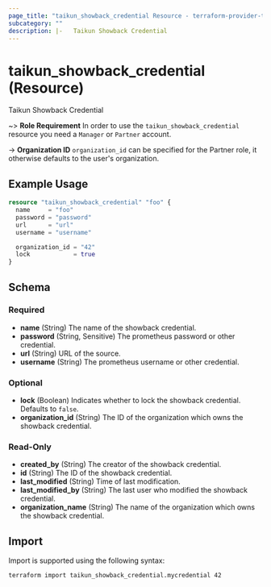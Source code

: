 ```yaml
---
page_title: "taikun_showback_credential Resource - terraform-provider-taikun"
subcategory: ""
description: |-   Taikun Showback Credential
---
```


# taikun_showback_credential (Resource)

Taikun Showback Credential

~> **Role Requirement** In order to use the `taikun_showback_credential` resource you need a `Manager` or `Partner` account.

-> **Organization ID** `organization_id` can be specified for the Partner role, it otherwise defaults to the user's organization.

## Example Usage

```terraform
resource "taikun_showback_credential" "foo" {
  name     = "foo"
  password = "password"
  url      = "url"
  username = "username"

  organization_id = "42"
  lock            = true
}
```

<!-- schema generated by tfplugindocs -->
## Schema

### Required

- **name** (String) The name of the showback credential.
- **password** (String, Sensitive) The prometheus password or other credential.
- **url** (String) URL of the source.
- **username** (String) The prometheus username or other credential.

### Optional

- **lock** (Boolean) Indicates whether to lock the showback credential. Defaults to `false`.
- **organization_id** (String) The ID of the organization which owns the showback credential.

### Read-Only

- **created_by** (String) The creator of the showback credential.
- **id** (String) The ID of the showback credential.
- **last_modified** (String) Time of last modification.
- **last_modified_by** (String) The last user who modified the showback credential.
- **organization_name** (String) The name of the organization which owns the showback credential.

## Import

Import is supported using the following syntax:

```shell
terraform import taikun_showback_credential.mycredential 42
```
